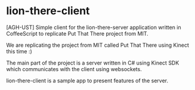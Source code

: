 lion-there-client
=================

[AGH-UST] Simple client for the lion-there-server application written in CoffeeScript to replicate Put That There project from MIT.

We are replicating the project from MIT called Put That There using Kinect this time :)

The main part of the project is a server written in C# using Kinect SDK which communicates with the client using websockets.

lion-there-client is a sample app to present features of the server.
